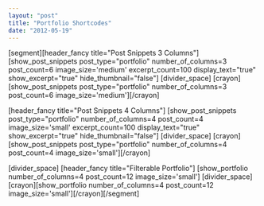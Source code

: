```yaml
---
layout: "post"
title: "Portfolio Shortcodes"
date: "2012-05-19"
---
```


[segment][header_fancy title="Post Snippets 3 Columns"]
[show_post_snippets post_type="portfolio" number_of_columns=3 post_count=6 image_size='medium' excerpt_count=100 display_text="true" show_excerpt="true" hide_thumbnail="false"]
[divider_space]
[crayon][show_post_snippets post_type="portfolio" number_of_columns=3 post_count=6 image_size='medium'][/crayon]

[header_fancy title="Post Snippets 4 Columns"]
[show_post_snippets post_type="portfolio" number_of_columns=4 post_count=4 image_size='small' excerpt_count=100 display_text="true" show_excerpt="true" hide_thumbnail="false"]
[divider_space]
[crayon][show_post_snippets post_type="portfolio" number_of_columns=4 post_count=4 image_size='small'][/crayon]

[divider_space]
[header_fancy title="Filterable Portfolio"]
[show_portfolio number_of_columns=4 post_count=12 image_size='small']
[divider_space]
[crayon][show_portfolio number_of_columns=4 post_count=12 image_size='small'][/crayon][/segment]